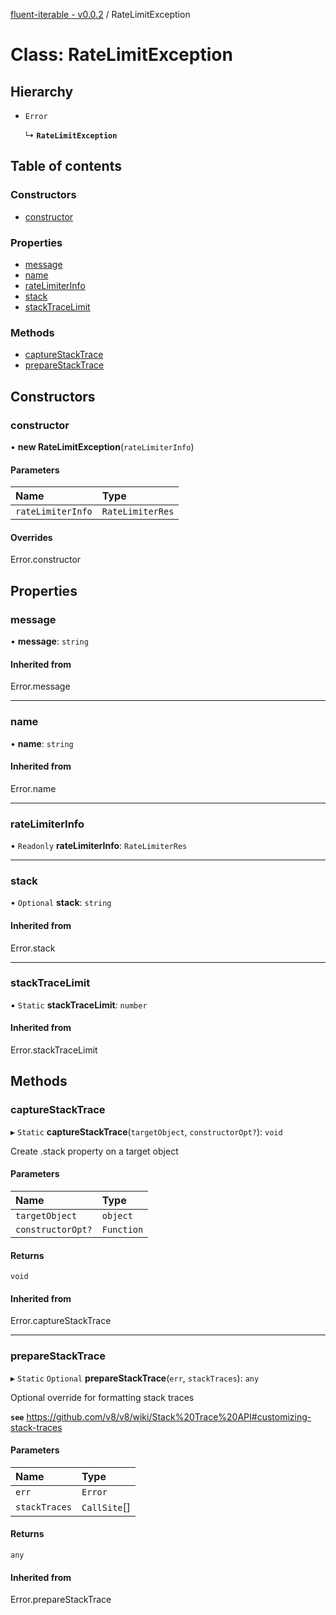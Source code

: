 [fluent-iterable - v0.0.2](../README.md) / RateLimitException

# Class: RateLimitException

## Hierarchy

- `Error`

  ↳ **`RateLimitException`**

## Table of contents

### Constructors

- [constructor](RateLimitException.md#constructor)

### Properties

- [message](RateLimitException.md#message)
- [name](RateLimitException.md#name)
- [rateLimiterInfo](RateLimitException.md#ratelimiterinfo)
- [stack](RateLimitException.md#stack)
- [stackTraceLimit](RateLimitException.md#stacktracelimit)

### Methods

- [captureStackTrace](RateLimitException.md#capturestacktrace)
- [prepareStackTrace](RateLimitException.md#preparestacktrace)

## Constructors

### constructor

• **new RateLimitException**(`rateLimiterInfo`)

#### Parameters

| Name | Type |
| :------ | :------ |
| `rateLimiterInfo` | `RateLimiterRes` |

#### Overrides

Error.constructor

## Properties

### message

• **message**: `string`

#### Inherited from

Error.message

___

### name

• **name**: `string`

#### Inherited from

Error.name

___

### rateLimiterInfo

• `Readonly` **rateLimiterInfo**: `RateLimiterRes`

___

### stack

• `Optional` **stack**: `string`

#### Inherited from

Error.stack

___

### stackTraceLimit

▪ `Static` **stackTraceLimit**: `number`

#### Inherited from

Error.stackTraceLimit

## Methods

### captureStackTrace

▸ `Static` **captureStackTrace**(`targetObject`, `constructorOpt?`): `void`

Create .stack property on a target object

#### Parameters

| Name | Type |
| :------ | :------ |
| `targetObject` | `object` |
| `constructorOpt?` | `Function` |

#### Returns

`void`

#### Inherited from

Error.captureStackTrace

___

### prepareStackTrace

▸ `Static` `Optional` **prepareStackTrace**(`err`, `stackTraces`): `any`

Optional override for formatting stack traces

**`see`** https://github.com/v8/v8/wiki/Stack%20Trace%20API#customizing-stack-traces

#### Parameters

| Name | Type |
| :------ | :------ |
| `err` | `Error` |
| `stackTraces` | `CallSite`[] |

#### Returns

`any`

#### Inherited from

Error.prepareStackTrace
